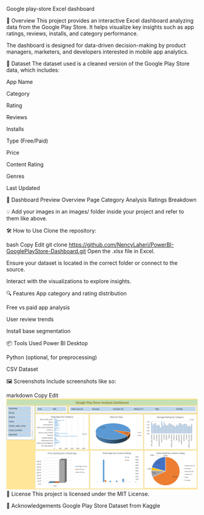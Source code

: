 Google play-store Excel dashboard

🚀 Overview
This project provides an interactive Excel dashboard analyzing data from the Google Play Store. It helps visualize key insights such as app ratings, reviews, installs, and category performance.

The dashboard is designed for data-driven decision-making by product managers, marketers, and developers interested in mobile app analytics.

📁 Dataset
The dataset used is a cleaned version of the Google Play Store data, which includes:

App Name

Category

Rating

Reviews

Installs

Type (Free/Paid)

Price

Content Rating

Genres

Last Updated

📸 Dashboard Preview
Overview Page	Category Analysis	Ratings Breakdown

💡 Add your images in an images/ folder inside your project and refer to them like above.

🛠️ How to Use
Clone the repository:

bash
Copy
Edit
git clone https://github.com/NencyLaheri/PowerBI-GooglePlayStore-Dashboard.git
Open the .xlsx file in Excel.

Ensure your dataset is located in the correct folder or connect to the source.

Interact with the visualizations to explore insights.

🔍 Features
App category and rating distribution

Free vs paid app analysis

User review trends

Install base segmentation

📦 Tools Used
Power BI Desktop

Python (optional, for preprocessing)

CSV Dataset

🖼️ Screenshots
Include screenshots like so:

markdown
Copy
Edit
![Alt text](images/img1.png)
📄 License
This project is licensed under the MIT License.

🙌 Acknowledgements
Google Play Store Dataset from Kaggle

